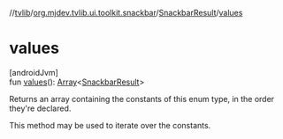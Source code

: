 //[tvlib](../../../index.md)/[org.mjdev.tvlib.ui.toolkit.snackbar](../index.md)/[SnackbarResult](index.md)/[values](values.md)

# values

[androidJvm]\
fun [values](values.md)(): [Array](https://kotlinlang.org/api/latest/jvm/stdlib/kotlin/-array/index.html)&lt;[SnackbarResult](index.md)&gt;

Returns an array containing the constants of this enum type, in the order they're declared.

This method may be used to iterate over the constants.
